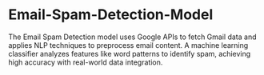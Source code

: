 # Email-Spam-Detection-Model
The Email Spam Detection model uses Google APIs to fetch Gmail data and applies NLP techniques to preprocess email content. A machine learning classifier analyzes features like word patterns to identify spam, achieving high accuracy with real-world data integration.
